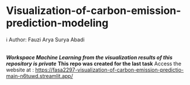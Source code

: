 # Visualization-of-carbon-emission-prediction-modeling
ℹ️ Author: Fauzi Arya Surya Abadi

\
***Workspace Machine Learning from the visualization results of this repository is private***
**This repo was created for the last task**
Access the website at : https://fasa2297-visualization-of-carbon-emission-predictio-main-n6tuwd.streamlit.app/
